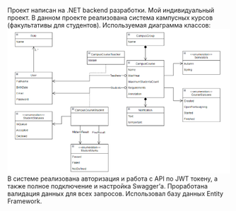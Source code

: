 Проект написан на .NET backend разработки. Мой индивидуальный проект. В данном проекте реализована система кампусных курсов (факультативы для студентов). 
Используемая диаграмма классов:  
![Image alt](https://github.com/4rsess/.NET_CampusCourses/blob/main/CampusCourses.NET/photo/CampusCourses.png)
В системе реализована авторизация и работа с API по JWT токену, а также полное подключение и настройка Swagger’а. Проработана валидация данных для всех запросов. Использовал базу данных Entity Framework.
